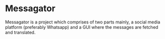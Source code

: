 # Messagator
Messagator is a project which comprises of two parts mainly, a social media platform (preferably Whatsapp) and a GUI where the messages are fetched and translated.
##
```vibha
```
